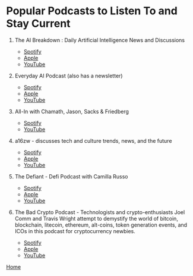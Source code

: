 # Popular Podcasts to Listen To and Stay Current

1. The AI Breakdown : Daily Artificial Intelligence News and Discussions
    - [Spotify](https://open.spotify.com/show/7gKwwMLFLc6RmjmRpbMtEO)
    - [Apple](https://podcasts.apple.com/us/podcast/the-ai-breakdown-daily-artificial-intelligence-news/id1680633614)
    - [YouTube](https://www.youtube.com/channel/UCKelCK4ZaO6HeEI1KQjqzWA)

1. Everyday AI Podcast (also has a newsletter)
    - [Spotify](https://podcasts.apple.com/us/podcast/everyday-ai-podcast-an-ai-and-chatgpt-podcast/id1683401861)
    - [Apple](https://podcasts.apple.com/us/podcast/everyday-ai-podcast-an-ai-and-chatgpt-podcast/id1683401861)
    - [YouTube](https://www.youtube.com/@EverydayAI_)

1. All-In with Chamath, Jason, Sacks & Friedberg
    - [Spotify](https://open.spotify.com/show/2IqXAVFR4e0Bmyjsdc8QzF)
    - [YouTube](https://www.youtube.com/@allin)

1. a16zw - discusses tech and culture trends, news, and the future
    - [Spotify](https://open.spotify.com/show/5bC65RDvs3oxnLyqqvkUYX)
    - [Apple](https://podcasts.apple.com/us/podcast/a16z-podcast/id842818711)
    - [YouTube](https://www.youtube.com/playlist?list=PLM4u6XbiXf5rnUvH5NLdV_It2QLgbHBDZ)

1. The Defiant - Defi Podcast with Camilla Russo 
    - [Spotify](https://open.spotify.com/show/1dYQYB5WxUqmypXXkFuac0)
    - [Apple](https://podcasts.apple.com/us/podcast/the-defiant-defi-podcast/id1512654905)
    - [YouTube](https://www.youtube.com/c/thedefiant)

1. The Bad Crypto Podcast - Technologists and crypto-enthusiasts Joel Comm and Travis Wright attempt to demystify the world of bitcoin, blockchain, litecoin, ethereum, alt-coins, token generation events, and ICOs in this podcast for cryptocurrency newbies.
    - [Spotify](https://open.spotify.com/show/4rKK1cICXnzCA7GZzbULBY)
    - [Apple](https://podcasts.apple.com/us/podcast/the-bad-crypto-podcast/id1261133600)
    - [YouTube](https://www.youtube.com/playlist?list=PLZE4dJEs016Utc6ngMp_lsTB4I3Hu2jyQ)


[Home][def]

[def]: README.md